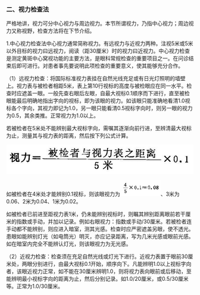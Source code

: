 ### 二、视力检查法

严格地讲，视力可分中心视力与周边视力。本节所谓视力，乃指中心视力；周边视力又称视野，检查方法将在下节介绍。

1.中心视力检查法中心视力通常简称视力。有远视力与近视力两种。注视5米或5米以外目标的视力曰远视力，阅读（距30厘米）时的视力曰近视力。中心视力检查是测定黄斑中心窝视功能的主要方法，是眼科常规检查的重要项目之一。在问诊结束后即可进行。对患者事先要说明此项检查的重要意义，使其能够充分合作。

（1）远视力检查：将国际标准视力表挂在自然光线充足或有日光灯照明的墙壁上。视力表与被检者相距5米，表上第10行视标的高度与被检眼应在同一水平。检查时应遮盖一眼。一般先查右眼后左眼，自最大视标0.1顺序而下进行，直至被检眼能最后明确地指出字向的视标，即为该眼的视力。如该眼只能准确地看清1.0视标各个字向，其视力即记为1.0，另一眼只能看清0.5视标字向时，则另一眼的视力为0.5，其余类推。正常视力为1.0以上。

若被检者在5米处不能辨别最大视标字向，需嘱其逐渐向前行进，至辨清最大视标为止，测量其与视力表的距离，然后按下列公式计算。

<img src="img\公式.jpg" style="zoom:70%;" />

如被检者在4米处才能辨别0.1视标，则该眼视力为<img src="img\小公式.jpg" style="zoom:35%;" />、3米为0.06、2米为0.04、1米为0.02。

如被检者已前进至距视力表1米，仍未能辨别视标时，则瞩其辨别距离眼前若干厘米的指数或手动，并加以记录。例如右眼视力：指数或手动/30厘米。若被检者连手动都不能辨别，则应进入暗室，测其光感。检查时应严密遮盖另眼，使不透光。患眼如能辨别灯光（如电筒光）明灭，亦应记录距离，写为几米光感或眼前光感。如在暗室内完全不能辨认灯光，则该眼视力为无光感。

（2）近视力检查：检查须在充足自然光线或灯光下进行。近视力表置于眼前30厘米处，两眼分别进行，由最大视标0.1开始，顺序向下。凡能辨明1.0以上视标字向者，该眼近视力正常，如不能在30厘米辨明1.0，则将视力表向眼前或后移动，至能辨明最小视标字向的距离为止，然后分别记录。如1.0/20厘米，或0.5/30厘米等。正常为1.0/30厘米。
